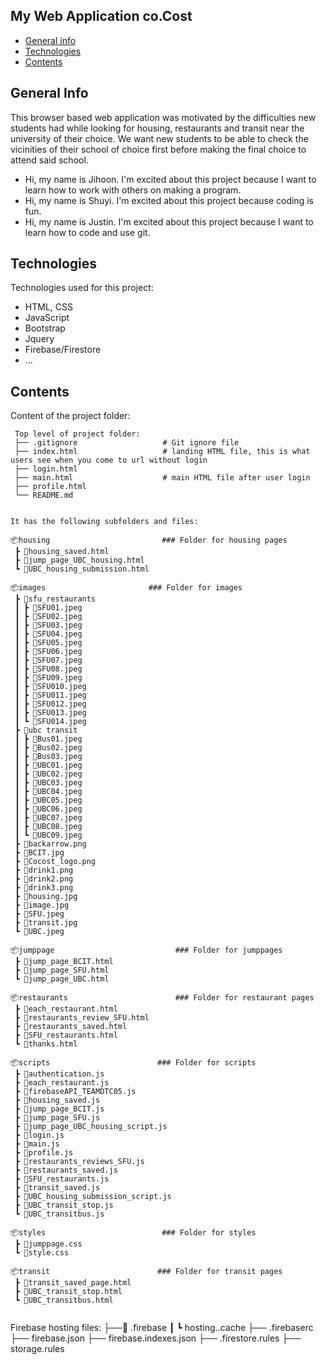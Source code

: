 ## My Web Application co.Cost

* [General info](#general-info)
* [Technologies](#technologies)
* [Contents](#content)

## General Info

This browser based web application was motivated by the difficulties new students had while looking for housing, restaurants and transit near the university of their choice. We want new students to be able to check the vicinities of their school of choice first before making the final choice to attend said school.

* Hi, my name is Jihoon. I'm excited about this project because I want to learn how to work with others on making a program.
* Hi, my name is Shuyi. I'm excited about this project because coding is fun.
* Hi, my name is Justin. I'm excited about this project because I want to learn how to code and use git.

## Technologies

Technologies used for this project:

* HTML, CSS
* JavaScript
* Bootstrap
* Jquery
* Firebase/Firestore
* ...


## Contents

Content of the project folder:

```
 Top level of project folder: 
 ├── .gitignore                   # Git ignore file
 ├── index.html                   # landing HTML file, this is what users see when you come to url without login
 ├── login.html      
 ├── main.html                    # main HTML file after user login
 ├── profile.html              
 └── README.md


It has the following subfolders and files:

📦housing                         ### Folder for housing pages
 ┣ 📜housing_saved.html
 ┣ 📜jump_page_UBC_housing.html
 ┗ 📜UBC_housing_submission.html
  
📦images                       ### Folder for images
 ┣ 📂sfu_restaurants
 ┃ ┣ 📜SFU01.jpeg
 ┃ ┣ 📜SFU02.jpeg
 ┃ ┣ 📜SFU03.jpeg
 ┃ ┣ 📜SFU04.jpeg
 ┃ ┣ 📜SFU05.jpeg
 ┃ ┣ 📜SFU06.jpeg
 ┃ ┣ 📜SFU07.jpeg
 ┃ ┣ 📜SFU08.jpeg
 ┃ ┣ 📜SFU09.jpeg
 ┃ ┣ 📜SFU010.jpeg
 ┃ ┣ 📜SFU011.jpeg
 ┃ ┣ 📜SFU012.jpeg
 ┃ ┣ 📜SFU013.jpeg
 ┃ ┗ 📜SFU014.jpeg
 ┣ 📂ubc transit
 ┃ ┣ 📜Bus01.jpeg
 ┃ ┣ 📜Bus02.jpeg
 ┃ ┣ 📜Bus03.jpeg
 ┃ ┣ 📜UBC01.jpeg
 ┃ ┣ 📜UBC02.jpeg
 ┃ ┣ 📜UBC03.jpeg
 ┃ ┣ 📜UBC04.jpeg
 ┃ ┣ 📜UBC05.jpeg
 ┃ ┣ 📜UBC06.jpeg
 ┃ ┣ 📜UBC07.jpeg
 ┃ ┣ 📜UBC08.jpeg
 ┃ ┗ 📜UBC09.jpeg
 ┣ 📜backarrow.png
 ┣ 📜BCIT.jpg
 ┣ 📜Cocost_logo.png
 ┣ 📜drink1.png
 ┣ 📜drink2.png
 ┣ 📜drink3.png
 ┣ 📜housing.jpg
 ┣ 📜image.jpg
 ┣ 📜SFU.jpeg
 ┣ 📜transit.jpg
 ┗ 📜UBC.jpeg

📦jumppage                           ### Folder for jumppages
 ┣ 📜jump_page_BCIT.html
 ┣ 📜jump_page_SFU.html
 ┗ 📜jump_page_UBC.html
 
📦restaurants                        ### Folder for restaurant pages
 ┣ 📜each_restaurant.html
 ┣ 📜restaurants_review_SFU.html
 ┣ 📜restaurants_saved.html
 ┣ 📜SFU_restaurants.html
 ┗ 📜thanks.html
 
📦scripts                        ### Folder for scripts
 ┣ 📜authentication.js
 ┣ 📜each_restaurant.js
 ┣ 📜firebaseAPI_TEAMDTC05.js
 ┣ 📜housing_saved.js
 ┣ 📜jump_page_BCIT.js
 ┣ 📜jump_page_SFU.js
 ┣ 📜jump_page_UBC_housing_script.js
 ┣ 📜login.js
 ┣ 📜main.js
 ┣ 📜profile.js
 ┣ 📜restaurants_reviews_SFU.js
 ┣ 📜restaurants_saved.js
 ┣ 📜SFU_restaurants.js
 ┣ 📜transit_saved.js
 ┣ 📜UBC_housing_submission_script.js
 ┣ 📜UBC_transit_stop.js
 ┗ 📜UBC_transitbus.js
 
📦styles                          ### Folder for styles
 ┣ 📜jumppage.css
 ┗ 📜style.css
       
📦transit                        ### Folder for transit pages
 ┣ 📜transit_saved_page.html
 ┣ 📜UBC_transit_stop.html
 ┗ 📜UBC_transitbus.html              
              
```
Firebase hosting files: 
├──📂 .firebase
┃ ┗ hosting..cache
├── .firebaserc
├── firebase.json
├── firebase.indexes.json
├── .firestore.rules
├── storage.rules

